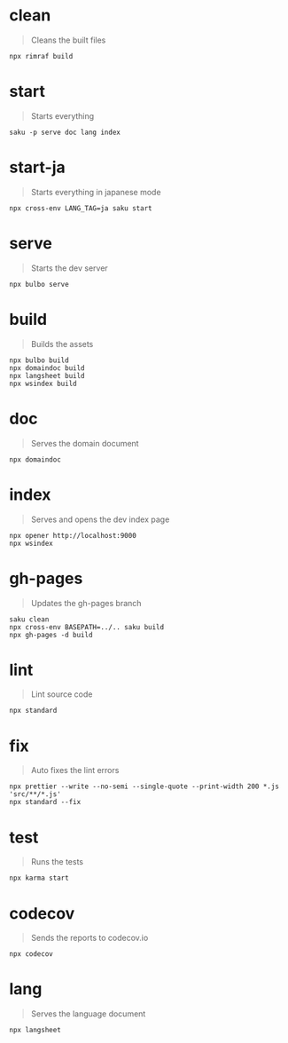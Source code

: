 # clean
> Cleans the built files

    npx rimraf build

# start
> Starts everything

    saku -p serve doc lang index

# start-ja
> Starts everything in japanese mode

    npx cross-env LANG_TAG=ja saku start

# serve
> Starts the dev server

    npx bulbo serve

# build
> Builds the assets

    npx bulbo build
    npx domaindoc build
    npx langsheet build
    npx wsindex build

# doc
> Serves the domain document

    npx domaindoc

# index
> Serves and opens the dev index page

    npx opener http://localhost:9000
    npx wsindex

# gh-pages
> Updates the gh-pages branch

    saku clean
    npx cross-env BASEPATH=../.. saku build
    npx gh-pages -d build

# lint
> Lint source code

    npx standard

# fix
> Auto fixes the lint errors

    npx prettier --write --no-semi --single-quote --print-width 200 *.js 'src/**/*.js'
    npx standard --fix

# test
> Runs the tests

    npx karma start

# codecov
> Sends the reports to codecov.io

    npx codecov

# lang
> Serves the language document

    npx langsheet
